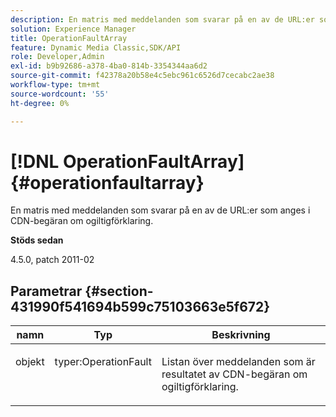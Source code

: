 ```yaml
---
description: En matris med meddelanden som svarar på en av de URL:er som anges i CDN-begäran om ogiltigförklaring.
solution: Experience Manager
title: OperationFaultArray
feature: Dynamic Media Classic,SDK/API
role: Developer,Admin
exl-id: b9b92686-a378-4ba0-814b-3354344aa6d2
source-git-commit: f42378a20b58e4c5ebc961c6526d7cecabc2ae38
workflow-type: tm+mt
source-wordcount: '55'
ht-degree: 0%

---
```


# [!DNL OperationFaultArray]{#operationfaultarray}

En matris med meddelanden som svarar på en av de URL:er som anges i CDN-begäran om ogiltigförklaring.

**Stöds sedan**

4.5.0, patch 2011-02

## Parametrar {#section-431990f541694b599c75103663e5f672}

<table id="table_C8AEAC1759E144499557ECEBDAF740B9"> 
 <thead> 
  <tr> 
   <th class="entry"> <b> namn </b> </th> 
   <th class="entry"> <b> Typ </b> </th> 
   <th class="entry"> <b> Beskrivning</b> </th> 
  </tr> 
 </thead>
 <tbody> 
  <tr valign="top"> 
   <td> <p> <span class="codeph"> <span class="varname"> objekt </span> </span> </p> </td> 
   <td> <p> <span class="codeph"> typer:OperationFault</span> </p> </td> 
   <td> <p> Listan över meddelanden som är resultatet av CDN-begäran om ogiltigförklaring. </p> </td> 
  </tr> 
 </tbody> 
</table>
